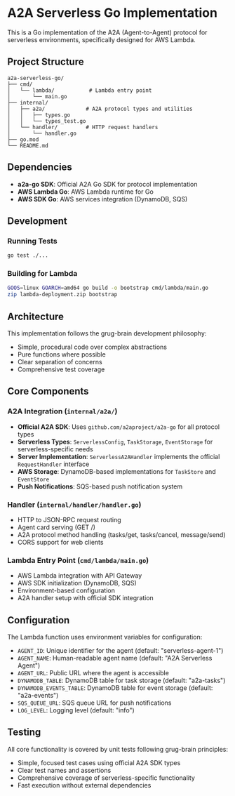 # A2A Serverless Go Implementation

This is a Go implementation of the A2A (Agent-to-Agent) protocol for serverless environments, specifically designed for AWS Lambda.

## Project Structure

```
a2a-serverless-go/
├── cmd/
│   └── lambda/           # Lambda entry point
│       └── main.go
├── internal/
│   ├── a2a/             # A2A protocol types and utilities
│   │   ├── types.go
│   │   └── types_test.go
│   └── handler/         # HTTP request handlers
│       └── handler.go
├── go.mod
└── README.md
```

## Dependencies

- **a2a-go SDK**: Official A2A Go SDK for protocol implementation
- **AWS Lambda Go**: AWS Lambda runtime for Go
- **AWS SDK Go**: AWS services integration (DynamoDB, SQS)

## Development

### Running Tests

```bash
go test ./...
```

### Building for Lambda

```bash
GOOS=linux GOARCH=amd64 go build -o bootstrap cmd/lambda/main.go
zip lambda-deployment.zip bootstrap
```

## Architecture

This implementation follows the grug-brain development philosophy:
- Simple, procedural code over complex abstractions
- Pure functions where possible
- Clear separation of concerns
- Comprehensive test coverage

## Core Components

### A2A Integration (`internal/a2a/`)

- **Official A2A SDK**: Uses `github.com/a2aproject/a2a-go` for all protocol types
- **Serverless Types**: `ServerlessConfig`, `TaskStorage`, `EventStorage` for serverless-specific needs
- **Server Implementation**: `ServerlessA2AHandler` implements the official `RequestHandler` interface
- **AWS Storage**: DynamoDB-based implementations for `TaskStore` and `EventStore`
- **Push Notifications**: SQS-based push notification system

### Handler (`internal/handler/handler.go`)

- HTTP to JSON-RPC request routing
- Agent card serving (GET /)
- A2A protocol method handling (tasks/get, tasks/cancel, message/send)
- CORS support for web clients

### Lambda Entry Point (`cmd/lambda/main.go`)

- AWS Lambda integration with API Gateway
- AWS SDK initialization (DynamoDB, SQS)
- Environment-based configuration
- A2A handler setup with official SDK integration

## Configuration

The Lambda function uses environment variables for configuration:

- `AGENT_ID`: Unique identifier for the agent (default: "serverless-agent-1")
- `AGENT_NAME`: Human-readable agent name (default: "A2A Serverless Agent")
- `AGENT_URL`: Public URL where the agent is accessible
- `DYNAMODB_TABLE`: DynamoDB table for task storage (default: "a2a-tasks")
- `DYNAMODB_EVENTS_TABLE`: DynamoDB table for event storage (default: "a2a-events")
- `SQS_QUEUE_URL`: SQS queue URL for push notifications
- `LOG_LEVEL`: Logging level (default: "info")

## Testing

All core functionality is covered by unit tests following grug-brain principles:
- Simple, focused test cases using official A2A SDK types
- Clear test names and assertions
- Comprehensive coverage of serverless-specific functionality
- Fast execution without external dependencies